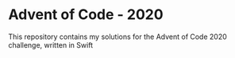 # Advent of Code - 2020

This repository contains my solutions for the Advent of Code 2020 challenge, written in Swift
